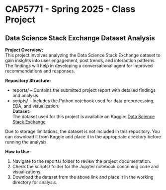 # CAP5771 - Spring 2025 - Class Project

## Data Science Stack Exchange Dataset Analysis
**Project Overview:**  
This project involves analyzing the Data Science Stack Exchange dataset to gain insights into user engagement, post trends, and interaction patterns. The findings will help in developing a conversational agent for improved recommendations and responses.

**Repository Structure:**  
- reports/ – Contains the submitted project report with detailed findings and analysis.  
- scripts/ – Includes the Python notebook used for data preprocessing, EDA, and visualization.  
**Dataset:**  
The dataset used for this project is available on Kaggle:
[Data Science Stack Exchange](https://www.kaggle.com/datasets/aneeshtickoo/data-science-stack-exchange/data?select=metadata.txt)

Due to storage limitations, the dataset is not included in this repository. You can download it from Kaggle and place it in the appropriate directory before running the analysis.

**How to Use:**
1. Navigate to the reports/ folder to review the project documentation.
2. Check the scripts/ folder for the Jupyter notebook containing code and visualizations.
3. Download the dataset from the above link and place it in the working directory for analysis.
